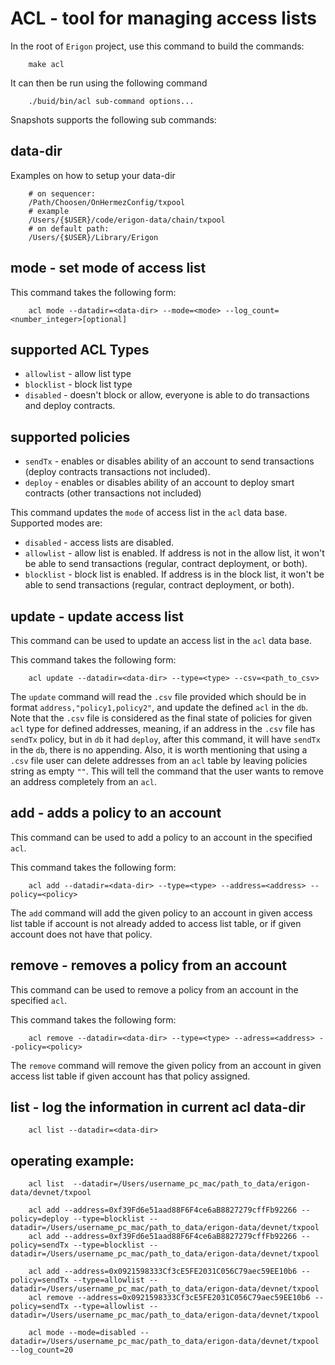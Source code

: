 # ACL - tool for managing access lists

In the root of `Erigon` project, use this command to build the commands:

```shell
    make acl
```

It can then be run using the following command

```shell
    ./buid/bin/acl sub-command options...
```

Snapshots supports the following sub commands:

## data-dir

Examples on how to setup your data-dir

```shell
    # on sequencer:
    /Path/Choosen/OnHermezConfig/txpool
    # example
    /Users/{$USER}/code/erigon-data/chain/txpool
    # on default path:
    /Users/{$USER}/Library/Erigon
```

## mode - set mode of access list 

This command takes the following form: 

```shell
    acl mode --datadir=<data-dir> --mode=<mode> --log_count=<number_integer>[optional]
```

## supported ACL Types
- `allowlist` - allow list type
- `blocklist` - block list type
- `disabled` - doesn't block or allow, everyone is able to do transactions and deploy contracts.

## supported policies
- `sendTx` - enables or disables ability of an account to send transactions (deploy contracts transactions not included).
- `deploy` - enables or disables ability of an account to deploy smart contracts (other transactions not included)

This command updates the `mode` of access list in the `acl` data base. Supported modes are:
- `disabled` - access lists are disabled.
- `allowlist` - allow list is enabled. If address is not in the allow list, it won't be able to send transactions (regular, contract deployment, or both).
- `blocklist` - block list is enabled. If address is in the block list, it won't be able to send transactions (regular, contract deployment, or both).

## update - update access list

This command can be used to update an access list in the `acl` data base.

This command takes the following form: 

```shell
    acl update --datadir=<data-dir> --type=<type> --csv=<path_to_csv>
```
The `update` command will read the `.csv` file provided which should be in format `address,"policy1,policy2"`, and update the defined `acl` in the `db`. Note that the `.csv` file is considered as the final state of policies for given `acl` type for defined addresses, meaning, if an address in the `.csv` file has `sendTx` policy, but in `db` it had `deploy`, after this command, it will have `sendTx` in the `db`, there is no appending. Also, it is worth mentioning that using a `.csv` file user can delete addresses from an `acl` table by leaving policies string as empty `""`. This will tell the command that the user wants to remove an address completely from an `acl`.

## add - adds a policy to an account

This command can be used to add a policy to an account in the specified `acl`.

This command takes the following form: 

```shell
    acl add --datadir=<data-dir> --type=<type> --address=<address> --policy=<policy>
```

The `add` command will add the given policy to an account in given access list table if account is not already added to access list table, or if given account does not have that policy.

## remove - removes a policy from an account

This command can be used to remove a policy from an account in the specified `acl`.

This command takes the following form: 

```shell
    acl remove --datadir=<data-dir> --type=<type> --adress=<address> --policy=<policy>
```
The `remove` command will remove the given policy from an account in given access list table if given account has that policy assigned.

## list - log the information in current acl data-dir

```shell
    acl list --datadir=<data-dir>
```

## operating example:

```shell
    acl list  --datadir=/Users/username_pc_mac/path_to_data/erigon-data/devnet/txpool

    acl add --address=0xf39Fd6e51aad88F6F4ce6aB8827279cffFb92266 --policy=deploy --type=blocklist --datadir=/Users/username_pc_mac/path_to_data/erigon-data/devnet/txpool
    acl add --address=0xf39Fd6e51aad88F6F4ce6aB8827279cffFb92266 --policy=sendTx --type=blocklist --datadir=/Users/username_pc_mac/path_to_data/erigon-data/devnet/txpool

    acl add --address=0x0921598333Cf3cE5FE2031C056C79aec59EE10b6 --policy=sendTx --type=allowlist --datadir=/Users/username_pc_mac/path_to_data/erigon-data/devnet/txpool
    acl remove --address=0x0921598333Cf3cE5FE2031C056C79aec59EE10b6 --policy=sendTx --type=allowlist --datadir=/Users/username_pc_mac/path_to_data/erigon-data/devnet/txpool

    acl mode --mode=disabled --datadir=/Users/username_pc_mac/path_to_data/erigon-data/devnet/txpool --log_count=20
```